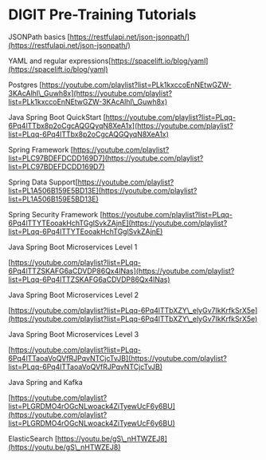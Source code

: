 # DIGIT Pre-Training Tutorials

JSONPath basics [https://restfulapi.net/json-jsonpath/](https://restfulapi.net/json-jsonpath/)

YAML and regular expressions[https://spacelift.io/blog/yaml](https://spacelift.io/blog/yaml)

Postgres [https://youtube.com/playlist?list=PLk1kxccoEnNEtwGZW-3KAcAlhI\_Guwh8x](https://youtube.com/playlist?list=PLk1kxccoEnNEtwGZW-3KAcAlhI\_Guwh8x)

Java Spring Boot QuickStart [https://youtube.com/playlist?list=PLqq-6Pq4lTTbx8p2oCgcAQGQyqN8XeA1x](https://youtube.com/playlist?list=PLqq-6Pq4lTTbx8p2oCgcAQGQyqN8XeA1x)

Spring Framework [https://youtube.com/playlist?list=PLC97BDEFDCDD169D7](https://youtube.com/playlist?list=PLC97BDEFDCDD169D7)

Spring Data Support[https://youtube.com/playlist?list=PL1A506B159E5BD13E](https://youtube.com/playlist?list=PL1A506B159E5BD13E)

Spring Security Framework [https://youtube.com/playlist?list=PLqq-6Pq4lTTYTEooakHchTGglSvkZAjnE](https://youtube.com/playlist?list=PLqq-6Pq4lTTYTEooakHchTGglSvkZAjnE)

Java Spring Boot Microservices Level 1

[https://youtube.com/playlist?list=PLqq-6Pq4lTTZSKAFG6aCDVDP86Qx4lNas](https://youtube.com/playlist?list=PLqq-6Pq4lTTZSKAFG6aCDVDP86Qx4lNas)

Java Spring Boot Microservices Level 2

[https://youtube.com/playlist?list=PLqq-6Pq4lTTbXZY\_elyGv7IkKrfkSrX5e](https://youtube.com/playlist?list=PLqq-6Pq4lTTbXZY\_elyGv7IkKrfkSrX5e)

Java Spring Boot Microservices Level 3

[https://youtube.com/playlist?list=PLqq-6Pq4lTTaoaVoQVfRJPqvNTCjcTvJB](https://youtube.com/playlist?list=PLqq-6Pq4lTTaoaVoQVfRJPqvNTCjcTvJB)

Java Spring and Kafka

[https://youtube.com/playlist?list=PLGRDMO4rOGcNLwoack4ZiTyewUcF6y6BU](https://youtube.com/playlist?list=PLGRDMO4rOGcNLwoack4ZiTyewUcF6y6BU)

ElasticSearch [https://youtu.be/gS\_nHTWZEJ8](https://youtu.be/gS\_nHTWZEJ8)
